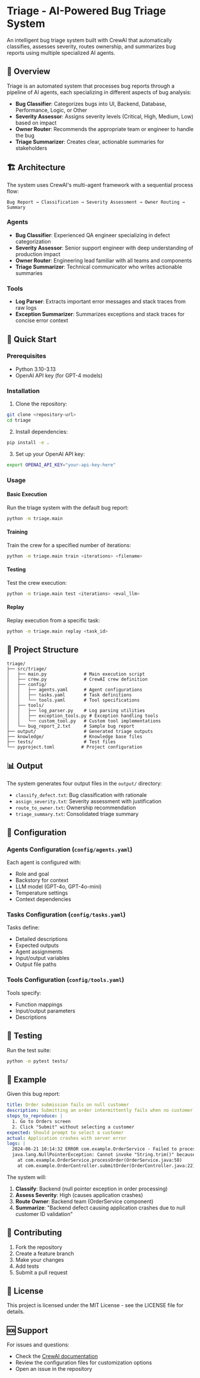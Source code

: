 # Triage - AI-Powered Bug Triage System

An intelligent bug triage system built with CrewAI that automatically classifies, assesses severity, routes ownership, and summarizes bug reports using multiple specialized AI agents.

## 🎯 Overview

Triage is an automated system that processes bug reports through a pipeline of AI agents, each specializing in different aspects of bug analysis:

- **Bug Classifier**: Categorizes bugs into UI, Backend, Database, Performance, Logic, or Other
- **Severity Assessor**: Assigns severity levels (Critical, High, Medium, Low) based on impact
- **Owner Router**: Recommends the appropriate team or engineer to handle the bug
- **Triage Summarizer**: Creates clear, actionable summaries for stakeholders

## 🏗️ Architecture

The system uses CrewAI's multi-agent framework with a sequential process flow:

```
Bug Report → Classification → Severity Assessment → Owner Routing → Summary
```

### Agents

- **Bug Classifier**: Experienced QA engineer specializing in defect categorization
- **Severity Assessor**: Senior support engineer with deep understanding of production impact
- **Owner Router**: Engineering lead familiar with all teams and components
- **Triage Summarizer**: Technical communicator who writes actionable summaries

### Tools

- **Log Parser**: Extracts important error messages and stack traces from raw logs
- **Exception Summarizer**: Summarizes exceptions and stack traces for concise error context

## 🚀 Quick Start

### Prerequisites

- Python 3.10-3.13
- OpenAI API key (for GPT-4 models)

### Installation

1. Clone the repository:
```bash
git clone <repository-url>
cd triage
```

2. Install dependencies:
```bash
pip install -e .
```

3. Set up your OpenAI API key:
```bash
export OPENAI_API_KEY="your-api-key-here"
```

### Usage

#### Basic Execution

Run the triage system with the default bug report:

```bash
python -m triage.main
```

#### Training

Train the crew for a specified number of iterations:

```bash
python -m triage.main train <iterations> <filename>
```

#### Testing

Test the crew execution:

```bash
python -m triage.main test <iterations> <eval_llm>
```

#### Replay

Replay execution from a specific task:

```bash
python -m triage.main replay <task_id>
```

## 📁 Project Structure

```
triage/
├── src/triage/
│   ├── main.py              # Main execution script
│   ├── crew.py              # CrewAI crew definition
│   ├── config/
│   │   ├── agents.yaml      # Agent configurations
│   │   ├── tasks.yaml       # Task definitions
│   │   └── tools.yaml       # Tool specifications
│   ├── tools/
│   │   ├── log_parser.py    # Log parsing utilities
│   │   ├── exception_tools.py # Exception handling tools
│   │   └── custom_tool.py   # Custom tool implementations
│   └── bug_report_2.txt     # Sample bug report
├── output/                  # Generated triage outputs
├── knowledge/               # Knowledge base files
├── tests/                   # Test files
└── pyproject.toml          # Project configuration
```

## 📊 Output

The system generates four output files in the `output/` directory:

- `classify_defect.txt`: Bug classification with rationale
- `assign_severity.txt`: Severity assessment with justification
- `route_to_owner.txt`: Ownership recommendation
- `triage_summary.txt`: Consolidated triage summary

## 🔧 Configuration

### Agents Configuration (`config/agents.yaml`)

Each agent is configured with:
- Role and goal
- Backstory for context
- LLM model (GPT-4o, GPT-4o-mini)
- Temperature settings
- Context dependencies

### Tasks Configuration (`config/tasks.yaml`)

Tasks define:
- Detailed descriptions
- Expected outputs
- Agent assignments
- Input/output variables
- Output file paths

### Tools Configuration (`config/tools.yaml`)

Tools specify:
- Function mappings
- Input/output parameters
- Descriptions

## 🧪 Testing

Run the test suite:

```bash
python -m pytest tests/
```

## 📝 Example

Given this bug report:

```yaml
title: Order submission fails on null customer
description: Submitting an order intermittently fails when no customer is selected.
steps_to_reproduce: |
  1. Go to Orders screen
  2. Click "Submit" without selecting a customer
expected: Should prompt to select a customer
actual: Application crashes with server error
logs: |
  2024-06-21 10:14:32 ERROR com.example.OrderService - Failed to process order 
  java.lang.NullPointerException: Cannot invoke "String.trim()" because "order.customerId" is null 
    at com.example.OrderService.processOrder(OrderService.java:58) 
    at com.example.OrderController.submitOrder(OrderController.java:22)
```

The system will:
1. **Classify**: Backend (null pointer exception in order processing)
2. **Assess Severity**: High (causes application crashes)
3. **Route Owner**: Backend team (OrderService component)
4. **Summarize**: "Backend defect causing application crashes due to null customer ID validation"

## 🤝 Contributing

1. Fork the repository
2. Create a feature branch
3. Make your changes
4. Add tests
5. Submit a pull request

## 📄 License

This project is licensed under the MIT License - see the LICENSE file for details.

## 🆘 Support

For issues and questions:
- Check the [CrewAI documentation](https://docs.crewai.com/)
- Review the configuration files for customization options
- Open an issue in the repository
